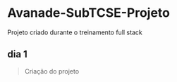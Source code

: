 # Avanade-SubTCSE-Projeto

Projeto criado durante o treinamento full stack

## dia 1

> Criação do projeto
